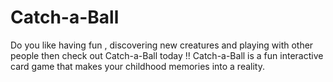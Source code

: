 # Catch-a-Ball
Do you like having fun , discovering new creatures and playing with other people then check out Catch-a-Ball today !! Catch-a-Ball is a fun interactive card game that makes your childhood memories into a reality.
